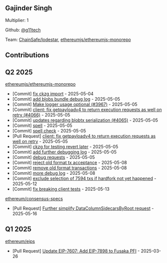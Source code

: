 
## Gajinder Singh
Multiplier: 1

Github: [@g11tech](https://github.com/g11tech)

Team: [ChainSafe/lodestar](https://github.com/ChainSafe/lodestar/pulls?q=author%3Ag11tech), [ethereumjs/ethereumjs-monorepo](https://github.com/ethereumjs/ethereumjs-monorepo/pulls?q=is%3Apr+author%3Ag11tech)

## Contributions

## Q2 2025


[ethereumjs/ethereumjs-monorepo](https://github.com/ethereumjs/ethereumjs-monorepo)
* [Commit] [fix ckzg import](https://github.com/ethereumjs/ethereumjs-monorepo/commit/a336031d849965b379f4c29c29974ad006369a47) - 2025-05-04
* [Commit] [add blobs bundle debug log](https://github.com/ethereumjs/ethereumjs-monorepo/commit/e886c2cd35d8cc8920b0ab46e37361301e739889) - 2025-05-05
* [Commit] [Make logger usage optional (#3967)](https://github.com/ethereumjs/ethereumjs-monorepo/commit/9ee0c91a64c54e27c5674906b10f35c2fb63acd8) - 2025-05-05
* [Commit] [client: fix getpayloadv4 to return execution requests as well on retry (#4066)](https://github.com/ethereumjs/ethereumjs-monorepo/commit/0303764d463da56c20adeb669425712855529db0) - 2025-05-05
* [Commit] [updates regarding blobtx serialization (#4065)](https://github.com/ethereumjs/ethereumjs-monorepo/commit/83ce85189330a15db35cbd37cdbaf696621a1da0) - 2025-05-05
* [Commit] [spell](https://github.com/ethereumjs/ethereumjs-monorepo/commit/95f8d904fd07b0ca44e2e24f463912f8e0320f9b) - 2025-05-05
* [Commit] [spell check](https://github.com/ethereumjs/ethereumjs-monorepo/commit/3ef255abfcc4e1c3124843c923bbba54ffc27f5c) - 2025-05-05
* [Pull Request] [client: fix getpayloadv4 to return execution requests as well on retry](https://github.com/ethereumjs/ethereumjs-monorepo/pull/4066) - 2025-05-05
* [Commit] [ckzg for testing revert later](https://github.com/ethereumjs/ethereumjs-monorepo/commit/844aa06ce120ee14ba846e99dc86d52c5ff79870) - 2025-05-05
* [Commit] [add further debugging log](https://github.com/ethereumjs/ethereumjs-monorepo/commit/07517ad175ef4774962f1e394591087d85a0c72f) - 2025-05-05
* [Commit] [debug requests](https://github.com/ethereumjs/ethereumjs-monorepo/commit/fe8dc45770cb4bdd49ac70034db037504023ee91) - 2025-05-05
* [Commit] [reject old format tx acceptance](https://github.com/ethereumjs/ethereumjs-monorepo/commit/361e9973039a25a37c48091bda2aa81b69d8eccf) - 2025-05-08
* [Commit] [remove old format transactions](https://github.com/ethereumjs/ethereumjs-monorepo/commit/71fd34dc77419b22f55e72842fa2e1651050cb26) - 2025-05-08
* [Commit] [more debug log](https://github.com/ethereumjs/ethereumjs-monorepo/commit/621d70de48e76f7a762d5148c2b681fcf38c5e60) - 2025-05-08
* [Commit] [exclude selection of 7594 txs if hardfork not yet happened](https://github.com/ethereumjs/ethereumjs-monorepo/commit/18e0ad6f6659d9011da3709727a368c8293e241d) - 2025-05-12
* [Commit] [fix breaking client tests](https://github.com/ethereumjs/ethereumjs-monorepo/commit/f91bea7ecdc9e2e2ec8178e4e18388be080c0411) - 2025-05-13

[ethereum/consensus-specs](https://github.com/ethereum/consensus-specs)
* [Pull Request] [Further simplify DataColumnSidecarsByRoot request](https://github.com/ethereum/consensus-specs/pull/4323) - 2025-05-16
## Q1 2025

[ethereum/eips](https://github.com/ethereum/eips)
* [Pull Request] [Update EIP-7607: Add EIP-7898 to Fusaka PFI](https://github.com/ethereum/EIPs/pull/9549) - 2025-03-26
